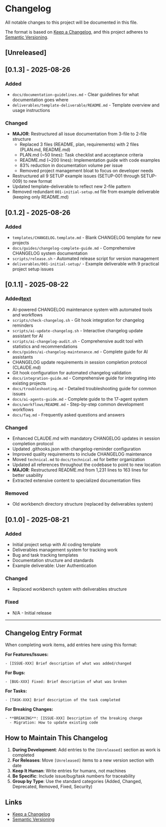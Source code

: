 # Changelog

All notable changes to this project will be documented in this file.

The format is based on [Keep a Changelog](https://keepachangelog.com/en/1.1.0/), and this project adheres to [Semantic Versioning](https://semver.org/spec/v2.0.0.html).

## [Unreleased]

## [0.1.3] - 2025-08-26

### Added

- `docs/documentation-guidelines.md` - Clear guidelines for what documentation goes where
- `deliverables/template-deliverable/README.md` - Template overview and usage instructions

### Changed

- **MAJOR**: Restructured all issue documentation from 3-file to 2-file structure
  - Replaced 3 files (README, plan, requirements) with 2 files (PLAN.md, README.md)
  - PLAN.md (~50 lines): Task checklist and acceptance criteria
  - README.md (~200 lines): Implementation guide with code examples
  - 83% reduction in documentation volume per issue
  - Removed project management bloat to focus on developer needs
- Restructured all 9 SETUP example issues (SETUP-001 through SETUP-009) to new format
- Updated template-deliverable to reflect new 2-file pattern
- Removed redundant `001-initial-setup.md` file from example deliverable (keeping only README.md)

## [0.1.2] - 2025-08-26

### Added

- `templates/CHANGELOG.template.md` - Blank CHANGELOG template for new projects
- `docs/guides/changelog-complete-guide.md` - Comprehensive CHANGELOG system documentation
- `scripts/release.sh` - Automated release script for version management
- `deliverables/001-initial-setup/` - Example deliverable with 9 practical project setup issues

## [0.1.1] - 2025-08-22

### Added[text](about:blank#blocked)

- AI-powered CHANGELOG maintenance system with automated tools and workflows
- `scripts/check-changelog.sh` - Git hook integration for changelog reminders
- `scripts/ai-update-changelog.sh` - Interactive changelog update assistant for AI
- `scripts/ai-changelog-audit.sh` - Comprehensive audit tool with statistics and recommendations
- `docs/guides/ai-changelog-maintenance.md` - Complete guide for AI assistants
- CHANGELOG update requirements in session completion protocol (CLAUDE.md)
- Git hook configuration for automated changelog validation
- `docs/integration-guide.md` - Comprehensive guide for integrating into existing projects
- `docs/troubleshooting.md` - Detailed troubleshooting guide for common issues
- `docs/ai-agents-guide.md` - Complete guide to the 17-agent system
- `docs/workflows/README.md` - Step-by-step common development workflows
- `docs/faq.md` - Frequently asked questions and answers

### Changed

- Enhanced CLAUDE.md with mandatory CHANGELOG updates in session completion protocol
- Updated .githooks.json with changelog-reminder configuration
- Improved quality requirements to include CHANGELOG maintenance
- Moved `technical.md` to `docs/technical.md` for better organization
- Updated all references throughout the codebase to point to new location
- **MAJOR**: Restructured README.md from 1,231 lines to 163 lines for better usability
- Extracted extensive content to specialized documentation files

### Removed

- Old workbench directory structure (replaced by deliverables system)

## [0.1.0] - 2025-08-21

### Added

- Initial project setup with AI coding template
- Deliverables management system for tracking work
- Bug and task tracking templates
- Documentation structure and standards
- Example deliverable: User Authentication

### Changed

- Replaced workbench system with deliverables structure

### Fixed

- N/A - Initial release

---

## Changelog Entry Format

When completing work items, add entries here using this format:

**For Features/Issues:**

```
- [ISSUE-XXX] Brief description of what was added/changed
```

**For Bugs:**

```
- [BUG-XXX] Fixed: Brief description of what was broken
```

**For Tasks:**

```
- [TASK-XXX] Brief description of the task completed
```

**For Breaking Changes:**

```
- **BREAKING**: [ISSUE-XXX] Description of the breaking change
  - Migration: How to update existing code
```

## How to Maintain This Changelog

1. **During Development**: Add entries to the `[Unreleased]` section as work is completed
2. **For Releases**: Move `[Unreleased]` items to a new version section with date
3. **Keep It Human**: Write entries for humans, not machines
4. **Be Specific**: Include issue/bug/task numbers for traceability
5. **Group by Type**: Use the standard categories (Added, Changed, Deprecated, Removed, Fixed, Security)

## Links

- [Keep a Changelog](https://keepachangelog.com/en/1.1.0/)
- [Semantic Versioning](https://semver.org/)
